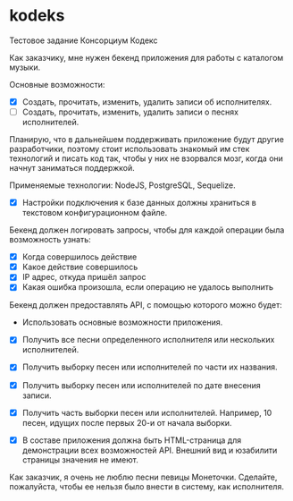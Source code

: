 # kodeks
Тестовое задание Консорциум Кодекс


Как заказчику, мне нужен бекенд приложения для работы с каталогом музыки.

Основные возможности:

- [x] Создать, прочитать, изменить, удалить записи об исполнителях.
- [ ] Создать, прочитать, изменить, удалить записи о песнях исполнителей.

Планирую, что в дальнейшем поддерживать приложение будут другие разработчики, поэтому стоит использовать знакомый им стек технологий и писать код так, чтобы у них не взорвался мозг, когда они начнут заниматься поддержкой.

Применяемые технологии: NodeJS, PostgreSQL, Sequelize.

- [x] Настройки подключения к базе данных должны храниться в текстовом конфигурационном файле.

Бекенд должен логировать запросы, чтобы для каждой операции была возможность узнать:
- [x] Когда совершилось действие
- [x] Какое действие совершилось
- [x] IP адрес, откуда пришёл запрос
- [x] Какая ошибка произошла, если операцию не удалось выполнить

Бекенд должен предоставлять API, с помощью которого можно будет:
- Использовать основные возможности приложения.
- [x] Получить все песни определенного исполнителя или нескольких исполнителей.
- [x] Получить выборку песен или исполнителей по части их названия.
- [x] Получить выборку песен или исполнителей по дате внесения записи.
- [x] Получить часть выборки песен или исполнителей. Например, 10 песен, идущих после первых 20-и от начала выборки.

- [x] В составе приложения должна быть HTML-страница для демонстрации всех возможностей API. Внешний вид и юзабилити страницы значения не имеют.

Как заказчик, я очень не люблю песни певицы Монеточки. Сделайте, пожалуйста, чтобы ее нельзя было внести в систему, как исполнителя.